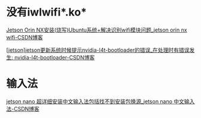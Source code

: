 # 没有iwlwifi*.ko*

[Jetson Orin NX安装(烧写)Ubuntu系统+解决识别wifi模块问题_jetson orin nx wifi-CSDN博客](https://blog.csdn.net/taoshiwu/article/details/142585730)

[[jetson]jetson更新系统时候提示nvidia-l4t-bootloader的错误_在处理时有错误发生: nvidia-l4t-bootloader-CSDN博客](https://blog.csdn.net/FL1623863129/article/details/128092493)
# 输入法
[jetson nano 超详细安装中文输入法包括找不到安装包换源_jetson nano 中文输入法-CSDN博客](https://blog.csdn.net/m0_75034220/article/details/139084367)

# 